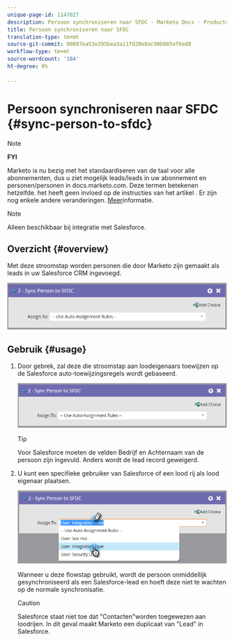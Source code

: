 ```yaml
---
unique-page-id: 1147027
description: Persoon synchroniseren naar SFDC - Marketo Docs - Productdocumentatie
title: Persoon synchroniseren naar SFDC
translation-type: tm+mt
source-git-commit: 00887ea53e395bea3a11fd28e0ac98b085ef6ed8
workflow-type: tm+mt
source-wordcount: '184'
ht-degree: 0%

---
```



# Persoon synchroniseren naar SFDC {#sync-person-to-sfdc}

>[!NOTE]
>
>**FYI**
>
>Marketo is nu bezig met het standaardiseren van de taal voor alle abonnementen, dus u ziet mogelijk leads/leads in uw abonnement en personen/personen in docs.marketo.com. Deze termen betekenen hetzelfde. het heeft geen invloed op de instructies van het artikel . Er zijn nog enkele andere veranderingen. [Meer](http://docs.marketo.com/display/DOCS/Updates+to+Marketo+Terminology)informatie.

>[!NOTE]
>
>Alleen beschikbaar bij integratie met Salesforce.

## Overzicht {#overview}

Met deze stroomstap worden personen die door Marketo zijn gemaakt als leads in uw Salesforce CRM ingevoegd.

![](assets/sync-person-to-sfdc.png)

## Gebruik {#usage}

1. Door gebrek, zal deze die stroomstap aan loodeigenaars toewijzen op de Salesforce auto-toewijzingsregels wordt gebaseerd.

   ![](assets/sync-person-to-sfdc.png)

   >[!TIP]
   >
   >Voor Salesforce moeten de velden Bedrijf en Achternaam van de persoon zijn ingevuld. Anders wordt de lead record geweigerd.

1. U kunt een specifieke gebruiker van Salesforce of een lood rij als lood eigenaar plaatsen.

   ![](assets/sync-person-to-sfdc-2.png)

   Wanneer u deze flowstap gebruikt, wordt de persoon onmiddellijk gesynchroniseerd als een Salesforce-lead en hoeft deze niet te wachten op de normale synchronisatie.

   >[!CAUTION]
   >
   >Salesforce staat niet toe dat &quot;Contacten&quot;worden toegewezen aan loodrijen. In dit geval maakt Marketo een duplicaat van &quot;Lead&quot; in Salesforce.

